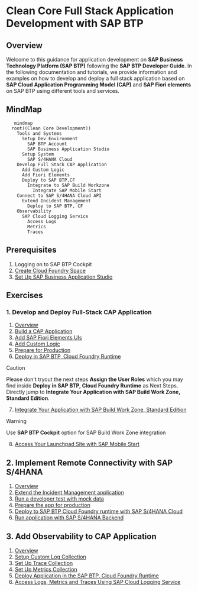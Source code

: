 # Clean Core Full Stack Application Development with SAP BTP

## Overview

Welcome to this guidance for application development on **SAP Business Technology Platform (SAP BTP)** following the **SAP BTP Developer Guide**. In the following documentation and tutorials, we provide information and examples on how to develop and deploy a full stack application based on **SAP Cloud Application Programming Model (CAP)** and **SAP Fiori elements** on SAP BTP using different tools and services.

## MindMap

```mermaid
   mindmap
  root((Clean Core Development))
    Tools and Systems
      Setup Dev Environment
        SAP BTP Account
        SAP Business Application Studio
      Setup System   
        SAP S/4HANA Cloud
    Develop Full Stack CAP Application 
      Add Custom Logic
      Add Fiori Elements
      Deploy to SAP BTP,CF
        Integrate to SAP Build Workzone
          Integrate SAP Mobile Start
    Connect to SAP S/4HANA Cloud API
      Extend Incident Management
        Deploy to SAP BTP, CF
    Observability
      SAP Cloud Logging Service
        Access Logs
        Metrics
        Traces
```
## Prerequisites

1. Logging on to SAP BTP Cockpit
2. [Create Cloud Foundry Space](./space.md)
1. [Set Up SAP Business Application Studio](./bas.md)


## Exercises

### 1. Develop and Deploy Full-Stack CAP Application

1. [Overview](./overview1.md)
2. [Build a CAP Application](https://developers.sap.com/tutorials/build-cap-app.html)
3. [Add SAP Fiori Elements UIs](./docs/generate-fiori-ui.md)
4. [Add Custom Logic](./docs/custom.md)
5. [Prepare for Production](./production.md)
6. [Deploy in SAP BTP, Cloud Foundry Runtime](https://developers.sap.com/tutorials/deploy-to-cf.html)
> [!CAUTION]
> Please don't tryout the next steps **Assign the User Roles** which you may find inside **Deploy in SAP BTP, Cloud Foundry Runtime** as Next Steps. Directly jump to **Integrate Your Application with SAP Build Work Zone, Standard Edition**.
7. [Integrate Your Application with SAP Build Work Zone, Standard Edition](https://developers.sap.com/tutorials/integrate-with-work-zone.html)
> [!WARNING]
> Use **SAP BTP Cockpit** option for SAP Build Work Zone integration
8. [Access Your Launchpad Site with SAP Mobile Start](./docs/mobilestart.md)

## 2. Implement Remote Connectivity with SAP S/4HANA

1. [Overview](./overview2.md)
2. [Extend the Incident Management аpplication](./docs/extend-app.md)
3. [Run a developer test with mock data](./docs/test-with-mock.md)
4. [Prepare the app for production](./docs/prep-for-prod.md)
5. [Deploy to SAP BTP Cloud Foundry runtime with SAP S/4HANA Cloud](./docs/deploy-to-cf.md)
6. [Run application with SAP S/4HANA Backend](https://github.com/SAP-samples/btp-developer-guide-cap/blob/main/documentation/remote-service/test-the-application/test-the-app.md)

## 3. Add Observability to CAP Application

1. [Overview](./overview3.md)
2. [Setup Custom Log Collection](https://github.com/SAP-samples/btp-developer-guide-cap/blob/main/documentation/observability/2-implement.md)
3. [Set Up Trace Collection](https://github.com/SAP-samples/btp-developer-guide-cap/blob/main/documentation/observability/3-implement-traces.md)
4. [Set Up Metrics Collection](https://github.com/SAP-samples/btp-developer-guide-cap/blob/main/documentation/observability/metrics.md)
5. [Deploy Application in the SAP BTP, Cloud Foundry Runtime](https://github.com/SAP-samples/btp-developer-guide-cap/blob/main/documentation/observability/4-deploy-to-cf-ws.md)
6. [Access Logs, Metrics and Traces Using SAP Cloud Logging Service](https://github.com/SAP-samples/btp-developer-guide-cap/blob/main/documentation/observability/6-test-the-flow.md)


